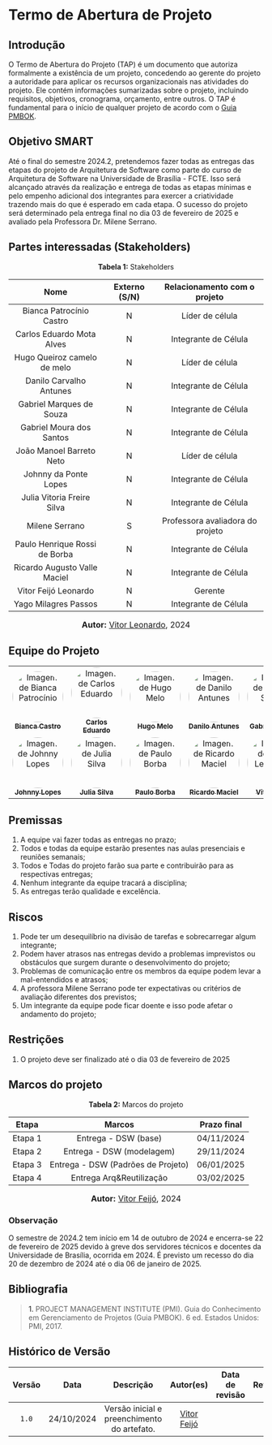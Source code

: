 # Termo de Abertura de Projeto

## Introdução

O Termo de Abertura do Projeto (TAP) é um documento que autoriza formalmente a existência de um projeto, concedendo ao gerente do projeto a autoridade para aplicar os recursos organizacionais nas atividades do projeto. Ele contém informações sumarizadas sobre o projeto, incluindo requisitos, objetivos, cronograma, orçamento, entre outros. O TAP é fundamental para o início de qualquer projeto de acordo com o [Guia PMBOK](#anchor_1).

## Objetivo SMART

Até o final do semestre 2024.2, pretendemos fazer todas as entregas das etapas do projeto de Arquitetura de Software como parte do curso de Arquitetura de Software na Universidade de Brasília - FCTE. Isso será alcançado através da realização e entrega de todas as etapas mínimas e pelo empenho adicional dos integrantes para exercer a criatividade trazendo mais do que é esperado em cada etapa. O sucesso do projeto será determinado pela entrega final no dia 03 de fevereiro de 2025 e avaliado pela Professora Dr. Milene Serrano.

## Partes interessadas (Stakeholders)

<p align="center" > <strong> Tabela 1:</Strong> Stakeholders</font> <gitbr></p>

<center>

| Nome | Externo (S/N) | Relacionamento com o projeto |
| :-: | :-: | :-: |
| Bianca Patrocínio Castro | N  | Líder de célula |
| Carlos Eduardo Mota Alves | N  | Integrante de Célula |
| Hugo Queiroz camelo de melo | N  | Líder de célula |
| Danilo Carvalho Antunes | N  | Integrante de Célula |
| Gabriel Marques de Souza | N  | Integrante de Célula |
| Gabriel Moura dos Santos | N  | Integrante de Célula |
| João Manoel Barreto Neto | N  | Líder de célula |
| Johnny da Ponte Lopes | N  | Integrante de Célula |
| Julia Vitoria Freire Silva | N  | Integrante de Célula|
| Milene Serrano | S  | Professora avaliadora do projeto |
| Paulo Henrique Rossi de Borba | N  | Integrante de Célula |
| Ricardo Augusto Valle Maciel | N  | Integrante de Célula |
| Vitor Feijó Leonardo | N  | Gerente |
| Yago Milagres Passos | N  | Integrante de Célula |

</center>

<font size="3"><p style="text-align: center"><b>Autor:</b>  [Vitor Leonardo](https://github.com/vitorfleonardo), 2024</p></font>

## Equipe do Projeto

<center>

<table style="width: 100%;">
  <tr>
    <td align="center"><a href="https://github.com/BiancaPatrocinio7"><img style="border-radius: 50%;" src="https://github.com/BiancaPatrocinio7.png" width="100px;" alt="Imagem de Bianca Patrocínio"/><br /><sub><b>Bianca Castro</b></sub></a></td>
    <td align="center"><a href="https://github.com/CADU110"><img style="border-radius: 50%;" src="https://github.com/CADU110.png" width="100px;" alt="Imagem de Carlos Eduardo"/><br /><sub><b>Carlos Eduardo</b></sub></a></td>
    <td align="center"><a href="https://github.com/melohugo"><img style="border-radius: 50%;" src="https://github.com/melohugo.png" width="100px;" alt="Imagem de Hugo Melo"/><br /><sub><b>Hugo Melo</b></sub></a></td>
    <td align="center"><a href="https://github.com/Danilo-Carvalho-Antunes"><img style="border-radius: 50%;" src="https://github.com/Danilo-Carvalho-Antunes.png" width="100px;" alt="Imagem de Danilo Antunes"/><br /><sub><b>Danilo Antunes</b></sub></a></td>
    <td align="center"><a href="https://github.com/GabrielMS00"><img style="border-radius: 50%;" src="https://github.com/GabrielMS00.png" width="100px;" alt="Imagem de Gabriel Souza"/><br /><sub><b>Gabriel Souza</b></sub></a></td>
    <td align="center"><a href="https://github.com/thegm445"><img style="border-radius: 50%;" src="https://github.com/thegm445.png" width="100px;" alt="Imagem de Gabriel Santos"/><br /><sub><b>Gabriel Santos</b></sub></a></td>
    <td align="center"><a href="https://github.com/JoaoBarreto03"><img style="border-radius: 50%;" src="https://github.com/JoaoBarreto03.png" width="100px;" alt="Imagem de João Barreto"/><br /><sub><b>João Barreto</b></sub></a></td>
  </tr>   
    <td align="center"><a href="https://github.com/Johnnylopess"><img style="border-radius: 50%;" src="https://github.com/Johnnylopess.png" width="100px;" alt="Imagem de Johnny Lopes"/><br /><sub><b>Johnny Lopes</b></sub></a></td>
    <td align="center"><a href="https://github.com/juhvitoria4"><img style="border-radius: 50%;" src="https://github.com/juhvitoria4.png" width="100px;" alt="Imagem de Julia Silva"/><br /><sub><b>Julia Silva</b></sub></a></td>
    <td align="center"><a href="https://github.com/paulohborba"><img style="border-radius: 50%;" src="https://github.com/paulohborba.png" width="100px;" alt="Imagem de Paulo Borba"/><br /><sub><b>Paulo Borba</b></sub></a></td>
    <td align="center"><a href="https://github.com/avmricardo"><img style="border-radius: 50%;" src="https://github.com/avmricardo.png" width="100px;" alt="Imagem de Ricardo Maciel"/><br /><sub><b>Ricardo Maciel</b></sub></a></td>
    <td align="center"><a href="https://github.com/vitorfleonardo"><img style="border-radius: 50%;" src="https://github.com/vitorfleonardo.png" width="100px;" alt="Imagem de Vitor Leonardo"/><br /><sub><b>Vitor Feijó</b></sub></a></td>
    <td align="center"><a href="https://github.com/yagompassos"><img style="border-radius: 50%;" src="https://github.com/yagompassos.png" width="100px;" alt="Imagem de Yago Passos"/><br /><sub><b>Yago Passos</b></sub></a></td>
  </tr>
</table>

</center>

## Premissas

01) A equipe vai fazer todas as entregas no prazo; <br>
02) Todos e todas da equipe estarão presentes nas aulas presenciais e reuniões semanais;<br>
03) Todos e Todas do projeto farão sua parte e contribuirão para as respectivas entregas;<br>
04) Nenhum integrante da equipe tracará a disciplina;<br>
05) As entregas terão qualidade e excelência.<br>

## Riscos

01) Pode ter um desequilíbrio na divisão de tarefas e sobrecarregar algum integrante;<br>
02) Podem haver atrasos nas entregas devido a problemas imprevistos ou obstáculos que surgem durante o desenvolvimento do projeto;<br>
03) Problemas de comunicação entre os membros da equipe podem levar a mal-entendidos e atrasos;<br>
04) A professora Milene Serrano pode ter expectativas ou critérios de avaliação diferentes dos previstos;<br>
05) Um integrante da equipe pode ficar doente e isso pode afetar o andamento do projeto;<br>

## Restrições

01) O projeto deve ser finalizado até o dia 03 de fevereiro de 2025<br>

## Marcos do projeto

<p align="center" > <strong> Tabela 2:</Strong> Marcos do projeto</font> <gitbr></p>

<center>

| Etapa | Marcos | Prazo final | 
| :-: | :-: | :-: |
| Etapa 1 |  Entrega - DSW (base) | 04/11/2024 | 
| Etapa 2 |  Entrega - DSW (modelagem) | 29/11/2024 | 
| Etapa 3 |  Entrega - DSW (Padrões de Projeto) | 06/01/2025 | 
| Etapa 4 |  Entrega Arq&Reutilização | 03/02/2025 | 

</center>

<font size="3"><p style="text-align: center"><b>Autor:</b> [Vitor Feijó](https://github.com/vitorfleonardo), 2024</p></font>

### Observação

O semestre de 2024.2 tem início em 14 de outubro de 2024 e encerra-se 22 de fevereiro de 2025 devido à greve dos servidores técnicos e docentes da Universidade de Brasília, ocorrida em 2024. É previsto um recesso do dia 20 de dezembro de 2024 até o dia 06 de janeiro de 2025.

## Bibliografia

> <a id="#anchor_1">1.</a> PROJECT MANAGEMENT INSTITUTE (PMI). Guia do Conhecimento em Gerenciamento de Projetos (Guia PMBOK). 6 ed. Estados Unidos: PMI, 2017.

## Histórico de Versão

| Versão | Data | Descrição | Autor(es) | Data de revisão | Revisor(es) |
| :-: | :-: | :-: | :-: | :-: | :-: |
| `1.0` | 24/10/2024  | Versão inicial e preenchimento do artefato. | [Vitor Feijó](https://github.com/vitorfleonardo) |  |  |
